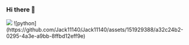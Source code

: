 ### Hi there 👋

<!--
**Jack11140/Jack11140** is a ✨ _special_ ✨ repository because its `README.md` (this file) appears on your GitHub profile.

Here are some ideas to get you started:

- 🔭 I’m currently working on ...
- 🌱 I’m currently learning ...
- 👯 I’m looking to collaborate on ...
- 🤔 I’m looking for help with ...
- 💬 Ask me about ...
- 📫 How to reach me: ...
- 😄 Pronouns: ...
- ⚡ Fun fact: ...
-->

<img src="https://img.shields.io/badge/Python-#3776AB?style=for-the-badge&logo=Python&logoColor=white">
![python](https://github.com/Jack11140/Jack11140/assets/151929388/a32c24b2-0295-4a3e-a9bb-8ffbd12eff9e)
